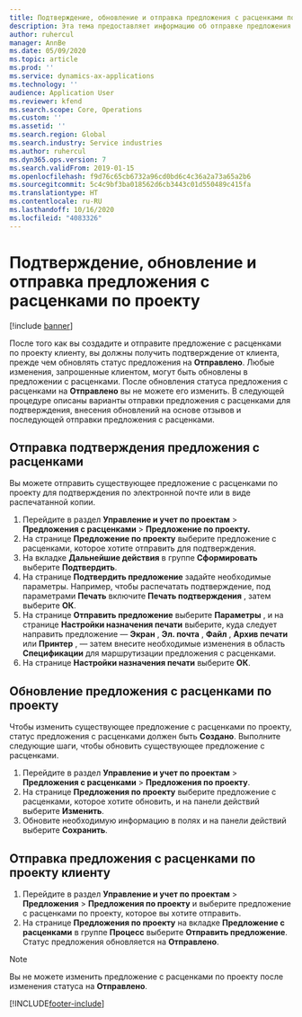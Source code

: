 ```yaml
---
title: Подтверждение, обновление и отправка предложения с расценками по проекту
description: Эта тема предоставляет информацию об отправке предложения с расценками клиенту для подтверждения, изменении на основе отзывов и последующей повторной отправке предложения с расценками.
author: ruhercul
manager: AnnBe
ms.date: 05/09/2020
ms.topic: article
ms.prod: ''
ms.service: dynamics-ax-applications
ms.technology: ''
audience: Application User
ms.reviewer: kfend
ms.search.scope: Core, Operations
ms.custom: ''
ms.assetid: ''
ms.search.region: Global
ms.search.industry: Service industries
ms.author: ruhercul
ms.dyn365.ops.version: 7
ms.search.validFrom: 2019-01-15
ms.openlocfilehash: f9d76c65cb6732a96cd0bd6c4c36a2a73a65a2b6
ms.sourcegitcommit: 5c4c9bf3ba018562d6cb3443c01d550489c415fa
ms.translationtype: HT
ms.contentlocale: ru-RU
ms.lasthandoff: 10/16/2020
ms.locfileid: "4083326"
---
```

# <a name="confirm-update-and-send-a-project-quotation"></a>Подтверждение, обновление и отправка предложения с расценками по проекту

[!include [banner](../includes/banner.md)]

После того как вы создадите и отправите предложение с расценками по проекту клиенту, вы должны получить подтверждение от клиента, прежде чем обновлять статус предложения на **Отправлено**. Любые изменения, запрошенные клиентом, могут быть обновлены в предложении с расценками. После обновления статуса предложения с расценками на **Отправлено** вы не можете его изменить. В следующей процедуре описаны варианты отправки предложения с расценками для подтверждения, внесения обновлений на основе отзывов и последующей отправки предложения с расценками.

## <a name="send-a-project-quotation-confirmation"></a>Отправка подтверждения предложения с расценками  

Вы можете отправить существующее предложение с расценками по проекту для подтверждения по электронной почте или в виде распечатанной копии. 

1. Перейдите в раздел **Управление и учет по проектам** > **Предложения с расценками** > **Предложение по проекту.** 
2. На странице **Предложение по проекту** выберите предложение с расценками, которое хотите отправить для подтверждения. 
3. На вкладке **Дальнейшие действия** в группе **Сформировать** выберите **Подтвердить**. 
4. На странице **Подтвердить предложение** задайте необходимые параметры. Например, чтобы распечатать подтверждение, под параметрами **Печать** включите **Печать подтверждения** , затем выберите **ОК**.
5. На странице **Отправить предложение** выберите **Параметры** , и на странице **Настройки назначения печати** выберите, куда следует направить предложение — **Экран** , **Эл. почта** , **Файл** , **Архив печати** или **Принтер** , — затем внесите необходимые изменения в область **Спецификации** для маршрутизации предложения с расценками.
6. На странице **Настройки назначения печати** выберите **ОК**.  

## <a name="update-a-project-quotation"></a>Обновление предложения с расценками по проекту

Чтобы изменить существующее предложение с расценками по проекту, статус предложения с расценками должен быть **Создано**. Выполните следующие шаги, чтобы обновить существующее предложение с расценками. 

1. Перейдите в раздел **Управление и учет по проектам** > **Предложения с расценками** > **Предложения по проекту**.
2. На странице **Предложения по проекту** выберите предложение с расценками, которое хотите обновить, и на панели действий выберите **Изменить**.
3. Обновите необходимую информацию в полях и на панели действий выберите **Сохранить**.  

## <a name="send-a-project-quotation-to-a-customer"></a>Отправка предложения с расценками по проекту клиенту 

1. Перейдите в раздел **Управление и учет по проектам** > **Предложения** > **Предложения по проекту** и выберите предложение с расценками по проекту, которое вы хотите отправить.
2. На странице **Предложения по проекту** на вкладке **Предложение с расценками** в группе **Процесс** выберите **Отправить предложение**. Статус предложения обновляется на **Отправлено**.

> [!NOTE]
> Вы не можете изменить предложение с расценками по проекту после изменения статуса на **Отправлено**.


[!INCLUDE[footer-include](../includes/footer-banner.md)]